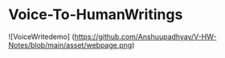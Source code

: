 # Voice-To-HumanWritings


![VoiceWritedemo] (https://github.com/Anshuupadhyay/V-HW-Notes/blob/main/asset/webpage.png)